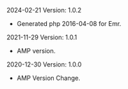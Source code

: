 2024-02-21 Version: 1.0.2
- Generated php 2016-04-08 for Emr.

2021-11-29 Version: 1.0.1
- AMP version.

2020-12-30 Version: 1.0.0
- AMP Version Change.

